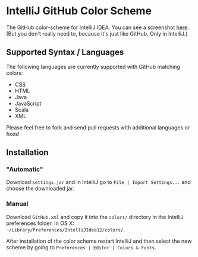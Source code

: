 # IntelliJ GitHub Color Scheme

The GitHub color-scheme for IntelliJ IDEA. You can see a screenshot [here](http://orrsella.com/2013/08/github-color-scheme-for-intellij/). (But you don't really need to, because it's just like GitHub. Only in IntelliJ.)

## Supported Syntax / Languages

The following languages are currently supported with GitHub matching colors:

* CSS
* HTML
* Java
* JavaScript
* Scala
* XML

Please feel free to fork and send pull requests with additional languages or fixes!

## Installation

### "Automatic"

Download `settings.jar` and in IntelliJ go to `File | Import Settings...` and choose the downloaded jar.

### Manual

Download `GitHub.xml` and copy it into the `colors/` directory in the IntelliJ preferences folder. In OS X: `~/Library/Preferences/IntelliJIdea12/colors/`.

After installation of the color scheme restart IntelliJ and then select the new scheme by going to `Preferences | Editor | Colors & Fonts`.